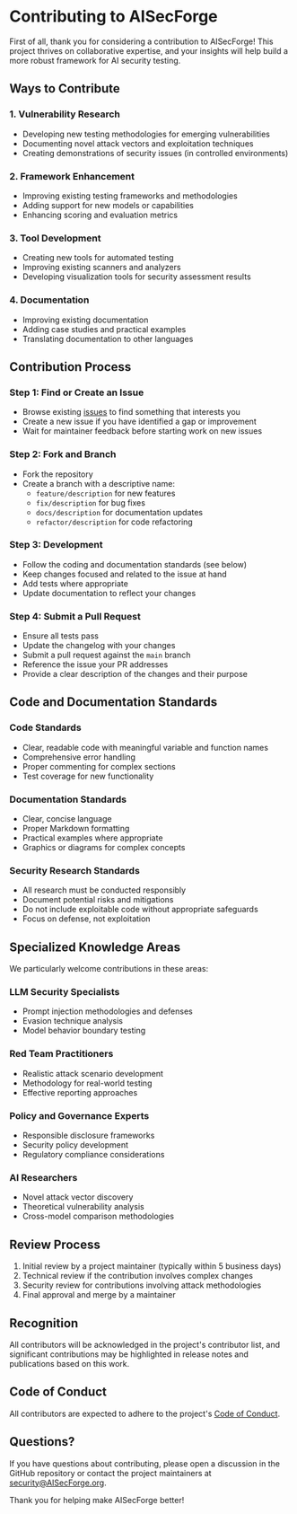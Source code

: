 # Contributing to AISecForge

First of all, thank you for considering a contribution to AISecForge! This project thrives on collaborative expertise, and your insights will help build a more robust framework for AI security testing.

## Ways to Contribute

### 1. Vulnerability Research
- Developing new testing methodologies for emerging vulnerabilities
- Documenting novel attack vectors and exploitation techniques
- Creating demonstrations of security issues (in controlled environments)

### 2. Framework Enhancement
- Improving existing testing frameworks and methodologies
- Adding support for new models or capabilities
- Enhancing scoring and evaluation metrics

### 3. Tool Development
- Creating new tools for automated testing
- Improving existing scanners and analyzers
- Developing visualization tools for security assessment results

### 4. Documentation
- Improving existing documentation
- Adding case studies and practical examples
- Translating documentation to other languages

## Contribution Process

### Step 1: Find or Create an Issue
- Browse existing [issues](https://github.com/AISecForge/AISecForge/issues) to find something that interests you
- Create a new issue if you have identified a gap or improvement
- Wait for maintainer feedback before starting work on new issues

### Step 2: Fork and Branch
- Fork the repository
- Create a branch with a descriptive name:
  - `feature/description` for new features
  - `fix/description` for bug fixes
  - `docs/description` for documentation updates
  - `refactor/description` for code refactoring

### Step 3: Development
- Follow the coding and documentation standards (see below)
- Keep changes focused and related to the issue at hand
- Add tests where appropriate
- Update documentation to reflect your changes

### Step 4: Submit a Pull Request
- Ensure all tests pass
- Update the changelog with your changes
- Submit a pull request against the `main` branch
- Reference the issue your PR addresses
- Provide a clear description of the changes and their purpose

## Code and Documentation Standards

### Code Standards
- Clear, readable code with meaningful variable and function names
- Comprehensive error handling
- Proper commenting for complex sections
- Test coverage for new functionality

### Documentation Standards
- Clear, concise language
- Proper Markdown formatting
- Practical examples where appropriate
- Graphics or diagrams for complex concepts

### Security Research Standards
- All research must be conducted responsibly
- Document potential risks and mitigations
- Do not include exploitable code without appropriate safeguards
- Focus on defense, not exploitation

## Specialized Knowledge Areas

We particularly welcome contributions in these areas:

### LLM Security Specialists
- Prompt injection methodologies and defenses
- Evasion technique analysis
- Model behavior boundary testing

### Red Team Practitioners
- Realistic attack scenario development
- Methodology for real-world testing
- Effective reporting approaches

### Policy and Governance Experts
- Responsible disclosure frameworks
- Security policy development
- Regulatory compliance considerations

### AI Researchers
- Novel attack vector discovery
- Theoretical vulnerability analysis
- Cross-model comparison methodologies

## Review Process

1. Initial review by a project maintainer (typically within 5 business days)
2. Technical review if the contribution involves complex changes
3. Security review for contributions involving attack methodologies
4. Final approval and merge by a maintainer

## Recognition

All contributors will be acknowledged in the project's contributor list, and significant contributions may be highlighted in release notes and publications based on this work.

## Code of Conduct

All contributors are expected to adhere to the project's [Code of Conduct](CODE_OF_CONDUCT.md).

## Questions?

If you have questions about contributing, please open a discussion in the GitHub repository or contact the project maintainers at security@AISecForge.org.

Thank you for helping make AISecForge better!
